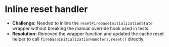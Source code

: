 # Inline reset handler

- **Challenge:** Needed to inline the `resetFirebaseInitializationState` wrapper without breaking the manual override hook used in tests.
- **Resolution:** Removed the wrapper function and updated the cache reset helper to call `firebaseInitializationHandlers.reset()` directly.
